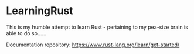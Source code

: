 # LearningRust
 
This is my humble attempt to learn Rust - pertaining to my pea-size brain is able to do so......

Documentation repository: https://www.rust-lang.org/learn/get-started\